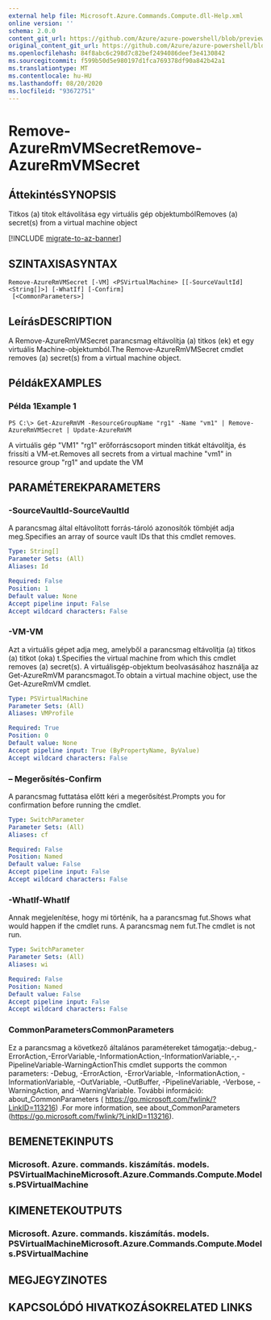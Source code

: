 ```yaml
---
external help file: Microsoft.Azure.Commands.Compute.dll-Help.xml
online version: ''
schema: 2.0.0
content_git_url: https://github.com/Azure/azure-powershell/blob/preview/src/ResourceManager/Compute/Stack/Commands.Compute/help/Remove-AzureRmVMSecret.md
original_content_git_url: https://github.com/Azure/azure-powershell/blob/preview/src/ResourceManager/Compute/Stack/Commands.Compute/help/Remove-AzureRmVMSecret.md
ms.openlocfilehash: 84f8abc6c298d7c82bef2494086deef3e4130842
ms.sourcegitcommit: f599b50d5e980197d1fca769378df90a842b42a1
ms.translationtype: MT
ms.contentlocale: hu-HU
ms.lasthandoff: 08/20/2020
ms.locfileid: "93672751"
---
```

# <span data-ttu-id="35d85-101">Remove-AzureRmVMSecret</span><span class="sxs-lookup"><span data-stu-id="35d85-101">Remove-AzureRmVMSecret</span></span>

## <span data-ttu-id="35d85-102">Áttekintés</span><span class="sxs-lookup"><span data-stu-id="35d85-102">SYNOPSIS</span></span>
<span data-ttu-id="35d85-103">Titkos (a) titok eltávolítása egy virtuális gép objektumból</span><span class="sxs-lookup"><span data-stu-id="35d85-103">Removes (a) secret(s) from a virtual machine object</span></span>

[!INCLUDE [migrate-to-az-banner](../../includes/migrate-to-az-banner.md)]

## <span data-ttu-id="35d85-104">SZINTAXISA</span><span class="sxs-lookup"><span data-stu-id="35d85-104">SYNTAX</span></span>

```
Remove-AzureRmVMSecret [-VM] <PSVirtualMachine> [[-SourceVaultId] <String[]>] [-WhatIf] [-Confirm]
 [<CommonParameters>]
```

## <span data-ttu-id="35d85-105">Leírás</span><span class="sxs-lookup"><span data-stu-id="35d85-105">DESCRIPTION</span></span>
<span data-ttu-id="35d85-106">A Remove-AzureRmVMSecret parancsmag eltávolítja (a) titkos (ek) et egy virtuális Machine-objektumból.</span><span class="sxs-lookup"><span data-stu-id="35d85-106">The Remove-AzureRmVMSecret cmdlet removes (a) secret(s) from a virtual machine object.</span></span>

## <span data-ttu-id="35d85-107">Példák</span><span class="sxs-lookup"><span data-stu-id="35d85-107">EXAMPLES</span></span>

### <span data-ttu-id="35d85-108">Példa 1</span><span class="sxs-lookup"><span data-stu-id="35d85-108">Example 1</span></span>
```
PS C:\> Get-AzureRmVM -ResourceGroupName "rg1" -Name "vm1" | Remove-AzureRmVMSecret | Update-AzureRmVM
```

<span data-ttu-id="35d85-109">A virtuális gép "VM1" "rg1" erőforráscsoport minden titkát eltávolítja, és frissíti a VM-et.</span><span class="sxs-lookup"><span data-stu-id="35d85-109">Removes all secrets from a virtual machine "vm1" in resource group "rg1" and update the VM</span></span>

## <span data-ttu-id="35d85-110">PARAMÉTEREK</span><span class="sxs-lookup"><span data-stu-id="35d85-110">PARAMETERS</span></span>

### <span data-ttu-id="35d85-111">-SourceVaultId</span><span class="sxs-lookup"><span data-stu-id="35d85-111">-SourceVaultId</span></span>
<span data-ttu-id="35d85-112">A parancsmag által eltávolított forrás-tároló azonosítók tömbjét adja meg.</span><span class="sxs-lookup"><span data-stu-id="35d85-112">Specifies an array of source vault IDs that this cmdlet removes.</span></span>

```yaml
Type: String[]
Parameter Sets: (All)
Aliases: Id

Required: False
Position: 1
Default value: None
Accept pipeline input: False
Accept wildcard characters: False
```

### <span data-ttu-id="35d85-113">-VM</span><span class="sxs-lookup"><span data-stu-id="35d85-113">-VM</span></span>
<span data-ttu-id="35d85-114">Azt a virtuális gépet adja meg, amelyből a parancsmag eltávolítja (a) titkos (a) titkot (oka) t.</span><span class="sxs-lookup"><span data-stu-id="35d85-114">Specifies the virtual machine from which this cmdlet removes (a) secret(s).</span></span>
<span data-ttu-id="35d85-115">A virtuálisgép-objektum beolvasásához használja az Get-AzureRmVM parancsmagot.</span><span class="sxs-lookup"><span data-stu-id="35d85-115">To obtain a virtual machine object, use the Get-AzureRmVM cmdlet.</span></span>

```yaml
Type: PSVirtualMachine
Parameter Sets: (All)
Aliases: VMProfile

Required: True
Position: 0
Default value: None
Accept pipeline input: True (ByPropertyName, ByValue)
Accept wildcard characters: False
```

### <span data-ttu-id="35d85-116">– Megerősítés</span><span class="sxs-lookup"><span data-stu-id="35d85-116">-Confirm</span></span>
<span data-ttu-id="35d85-117">A parancsmag futtatása előtt kéri a megerősítést.</span><span class="sxs-lookup"><span data-stu-id="35d85-117">Prompts you for confirmation before running the cmdlet.</span></span>

```yaml
Type: SwitchParameter
Parameter Sets: (All)
Aliases: cf

Required: False
Position: Named
Default value: False
Accept pipeline input: False
Accept wildcard characters: False
```

### <span data-ttu-id="35d85-118">-WhatIf</span><span class="sxs-lookup"><span data-stu-id="35d85-118">-WhatIf</span></span>
<span data-ttu-id="35d85-119">Annak megjelenítése, hogy mi történik, ha a parancsmag fut.</span><span class="sxs-lookup"><span data-stu-id="35d85-119">Shows what would happen if the cmdlet runs.</span></span>
<span data-ttu-id="35d85-120">A parancsmag nem fut.</span><span class="sxs-lookup"><span data-stu-id="35d85-120">The cmdlet is not run.</span></span>

```yaml
Type: SwitchParameter
Parameter Sets: (All)
Aliases: wi

Required: False
Position: Named
Default value: False
Accept pipeline input: False
Accept wildcard characters: False
```

### <span data-ttu-id="35d85-121">CommonParameters</span><span class="sxs-lookup"><span data-stu-id="35d85-121">CommonParameters</span></span>
<span data-ttu-id="35d85-122">Ez a parancsmag a következő általános paramétereket támogatja:-debug,-ErrorAction,-ErrorVariable,-InformationAction,-InformationVariable,-,-PipelineVariable-WarningAction</span><span class="sxs-lookup"><span data-stu-id="35d85-122">This cmdlet supports the common parameters: -Debug, -ErrorAction, -ErrorVariable, -InformationAction, -InformationVariable, -OutVariable, -OutBuffer, -PipelineVariable, -Verbose, -WarningAction, and -WarningVariable.</span></span> <span data-ttu-id="35d85-123">További információ: about_CommonParameters ( https://go.microsoft.com/fwlink/?LinkID=113216) .</span><span class="sxs-lookup"><span data-stu-id="35d85-123">For more information, see about_CommonParameters (https://go.microsoft.com/fwlink/?LinkID=113216).</span></span>

## <span data-ttu-id="35d85-124">BEMENETEK</span><span class="sxs-lookup"><span data-stu-id="35d85-124">INPUTS</span></span>

### <span data-ttu-id="35d85-125">Microsoft. Azure. commands. kiszámítás. models. PSVirtualMachine</span><span class="sxs-lookup"><span data-stu-id="35d85-125">Microsoft.Azure.Commands.Compute.Models.PSVirtualMachine</span></span>

## <span data-ttu-id="35d85-126">KIMENETEK</span><span class="sxs-lookup"><span data-stu-id="35d85-126">OUTPUTS</span></span>

### <span data-ttu-id="35d85-127">Microsoft. Azure. commands. kiszámítás. models. PSVirtualMachine</span><span class="sxs-lookup"><span data-stu-id="35d85-127">Microsoft.Azure.Commands.Compute.Models.PSVirtualMachine</span></span>

## <span data-ttu-id="35d85-128">MEGJEGYZI</span><span class="sxs-lookup"><span data-stu-id="35d85-128">NOTES</span></span>

## <span data-ttu-id="35d85-129">KAPCSOLÓDÓ HIVATKOZÁSOK</span><span class="sxs-lookup"><span data-stu-id="35d85-129">RELATED LINKS</span></span>

